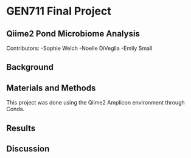 # GEN711 Final Project
## Qiime2 Pond Microbiome Analysis
Contributors:
-Sophie Welch
-Noelle DiVeglia
-Emily Small 

## Background

## Materials and Methods
This project was done using the Qiime2 Amplicon environment through Conda.

## Results

## Discussion
